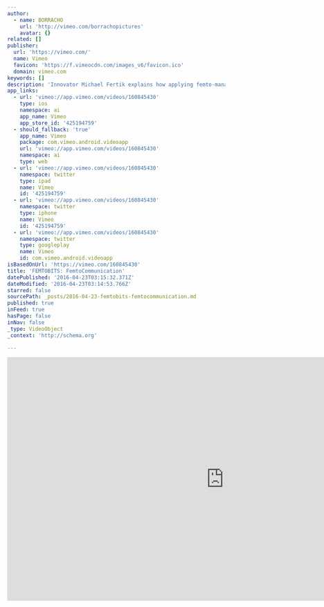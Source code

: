 ```yaml
---
author:
  - name: BORRACHO
    url: 'http://vimeo.com/borrachopictures'
    avatar: {}
related: []
publisher:
  url: 'https://vimeo.com/'
  name: Vimeo
  favicon: 'https://f.vimeocdn.com/images_v6/favicon.ico'
  domain: vimeo.com
keywords: []
description: 'Innovator Michael Fertik explains how applying femto-management - his scalable, atomic level alternative to micromanagement - to internal communications can push your team over the top. The FEMTOBITS series is created by Martin Sweeney & Michael Fertik, the makers of the award-winning short films Femto-Management: A Micromentary & CI: A TEDD Talkumentary.'
app_links:
  - url: 'vimeo://app.vimeo.com/videos/160845430'
    type: ios
    namespace: ai
    app_name: Vimeo
    app_store_id: '425194759'
  - should_fallback: 'true'
    app_name: Vimeo
    package: com.vimeo.android.videoapp
    url: 'vimeo://app.vimeo.com/videos/160845430'
    namespace: ai
    type: web
  - url: 'vimeo://app.vimeo.com/videos/160845430'
    namespace: twitter
    type: ipad
    name: Vimeo
    id: '425194759'
  - url: 'vimeo://app.vimeo.com/videos/160845430'
    namespace: twitter
    type: iphone
    name: Vimeo
    id: '425194759'
  - url: 'vimeo://app.vimeo.com/videos/160845430'
    namespace: twitter
    type: googleplay
    name: Vimeo
    id: com.vimeo.android.videoapp
isBasedOnUrl: 'https://vimeo.com/160845430'
title: 'FEMTOBITS: FemtoCommunication'
datePublished: '2016-04-23T03:15:32.371Z'
dateModified: '2016-04-23T03:14:53.766Z'
starred: false
sourcePath: _posts/2016-04-23-femtobits-femtocommunication.md
published: true
inFeed: true
hasPage: false
inNav: false
_type: VideoObject
_context: 'http://schema.org'

---
```

<iframe src="https://cdn.embedly.com/widgets/media.html?src=https%3A%2F%2Fplayer.vimeo.com%2Fvideo%2F160845430&amp;url=https%3A%2F%2Fvimeo.com%2F160845430&amp;image=http%3A%2F%2Fi.vimeocdn.com%2Fvideo%2F562932135_1280.jpg&amp;key=b7d04c9b404c499eba89ee7072e1c4f7&amp;type=text%2Fhtml&amp;schema=vimeo" width="1000" height="563" scrolling="no" frameborder="0" allowfullscreen="" style=""></iframe>
